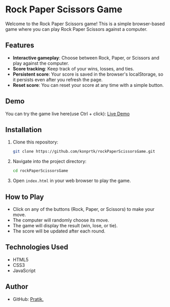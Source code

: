 # Rock Paper Scissors Game

Welcome to the Rock Paper Scissors game! This is a simple browser-based game where you can play Rock Paper Scissors against a computer.

## Features

- **Interactive gameplay**: Choose between Rock, Paper, or Scissors and play against the computer.
- **Score tracking**: Keep track of your wins, losses, and ties.
- **Persistent score**: Your score is saved in the browser's localStorage, so it persists even after you refresh the page.
- **Reset score**: You can reset your score at any time with a simple button.

## Demo

You can try the game live here(use Ctrl + click): [Live Demo](https://konprtk.me/rockPaperScissorsGame/)

## Installation

1. Clone this repository:

   ```bash
   git clone https://github.com/konprtk/rockPaperScissorsGame.git
   ```

2. Navigate into the project directory:

   ```bash
   cd rockPaperScissorsGame
   ```

3. Open `index.html` in your web browser to play the game.

## How to Play

- Click on any of the buttons (Rock, Paper, or Scissors) to make your move.
- The computer will randomly choose its move.
- The game will display the result (win, lose, or tie).
- The score will be updated after each round.

## Technologies Used

- HTML5
- CSS3
- JavaScript

## Author

- GitHub: [Pratik.](https://github.com/konprtk)
